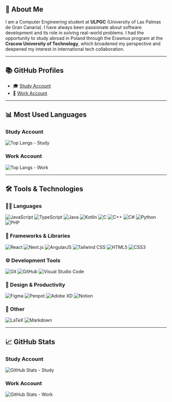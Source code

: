 ## 👋 About Me

I am a Computer Engineering student at **ULPGC** (University of Las Palmas de Gran Canaria). I have always been passionate about software development and its role in solving real-world problems. I had the opportunity to study abroad in Poland through the Erasmus program at the **Cracow University of Technology**, which broadened my perspective and deepened my interest in international tech collaboration.

---

## 📚 GitHub Profiles

- 🎓 [Study Account](https://github.com/chamilstudy/)
- 💼 [Work Account](https://github.com/chamilwork/)

---

## 📊 Most Used Languages

### Study Account

![Top Langs - Study](https://github-readme-stats.vercel.app/api/top-langs/?username=chamilstudy&layout=compact&langs_count=8)

### Work Account

![Top Langs - Work](https://github-readme-stats.vercel.app/api/top-langs/?username=chamilwork&layout=compact&langs_count=8)

---

## 🛠️ Tools & Technologies

### 🧑‍💻 Languages

![JavaScript](https://img.shields.io/badge/JavaScript-F7DF1E?style=flat&logo=javascript&logoColor=black)
![TypeScript](https://img.shields.io/badge/TypeScript-3178C6?style=flat&logo=typescript&logoColor=white)
![Java](https://img.shields.io/badge/Java-007396?style=flat&logo=java&logoColor=white)
![Kotlin](https://img.shields.io/badge/Kotlin-0095D5?style=flat&logo=kotlin&logoColor=white)
![C](https://img.shields.io/badge/C-00599C?style=flat&logo=c&logoColor=white)
![C++](https://img.shields.io/badge/C++-00599C?style=flat&logo=cplusplus&logoColor=white)
![C#](https://img.shields.io/badge/C%23-239120?style=flat&logo=c-sharp&logoColor=white)
![Python](https://img.shields.io/badge/Python-3776AB?style=flat&logo=python&logoColor=white)
![PHP](https://img.shields.io/badge/PHP-777BB4?style=flat&logo=php&logoColor=white)

### 🔧 Frameworks & Libraries

![React](https://img.shields.io/badge/React-61DAFB?style=flat&logo=react&logoColor=black)
![Next.js](https://img.shields.io/badge/Next.js-000000?style=flat&logo=nextdotjs&logoColor=white)
![AngularJS](https://img.shields.io/badge/Angular-DD0031?style=flat&logo=angular&logoColor=white)
![Tailwind CSS](https://img.shields.io/badge/Tailwind_CSS-06B6D4?style=flat&logo=tailwindcss&logoColor=white)
![HTML5](https://img.shields.io/badge/HTML5-E34F26?style=flat&logo=html5&logoColor=white)
![CSS3](https://img.shields.io/badge/CSS3-1572B6?style=flat&logo=css3&logoColor=white)

### ⚙️ Development Tools

![Git](https://img.shields.io/badge/Git-F05032?style=flat&logo=git&logoColor=white)
![GitHub](https://img.shields.io/badge/GitHub-181717?style=flat&logo=github&logoColor=white)
![Visual Studio Code](https://img.shields.io/badge/VS%20Code-007ACC?style=flat&logo=visual-studio-code&logoColor=white)

### 🎨 Design & Productivity

![Figma](https://img.shields.io/badge/Figma-F24E1E?style=flat&logo=figma&logoColor=white)
![Penpot](https://img.shields.io/badge/Penpot-FF5A5F?style=flat&logo=penpot&logoColor=white)
![Adobe XD](https://img.shields.io/badge/Adobe%20XD-FF61F6?style=flat&logo=adobexd&logoColor=white)
![Notion](https://img.shields.io/badge/Notion-000000?style=flat&logo=notion&logoColor=white)

### 📘 Other

![LaTeX](https://img.shields.io/badge/LaTeX-008080?style=flat&logo=latex&logoColor=white)
![Markdown](https://img.shields.io/badge/Markdown-000000?style=flat&logo=markdown&logoColor=white)

---

## 📈 GitHub Stats

### Study Account

![GitHub Stats - Study](https://github-readme-stats.vercel.app/api?username=chamilstudy&show_icons=true&theme=radical)

### Work Account

![GitHub Stats - Work](https://github-readme-stats.vercel.app/api?username=chamilwork&show_icons=true&theme=radical)
